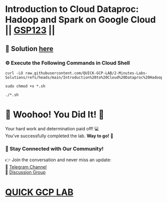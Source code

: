 # Introduction to Cloud Dataproc: Hadoop and Spark on Google Cloud || [GSP123](https://www.cloudskillsboost.google/focuses/672?parent=catalog) ||

## 🔑 Solution [here]()

### ⚙️ Execute the Following Commands in Cloud Shell

```
curl -LO raw.githubusercontent.com/QUICK-GCP-LAB/2-Minutes-Labs-Solutions/refs/heads/main/Introduction%20to%20Cloud%20Dataproc%20Hadoop%20and%20Spark%20on%20Google%20Cloud/gsp123.sh

sudo chmod +x *.sh

./*.sh
```

# 🎉 Woohoo! You Did It! 🎉  

Your hard work and determination paid off! 💻  
You've successfully completed the lab. **Way to go!** 🚀

### 💬 Stay Connected with Our Community!  
👉 Join the conversation and never miss an update:  
📢 [Telegram Channel](https://t.me/quickgcplab)  
👥 [Discussion Group](https://t.me/quickgcplabchats)  

# [QUICK GCP LAB](https://www.youtube.com/@quickgcplab)